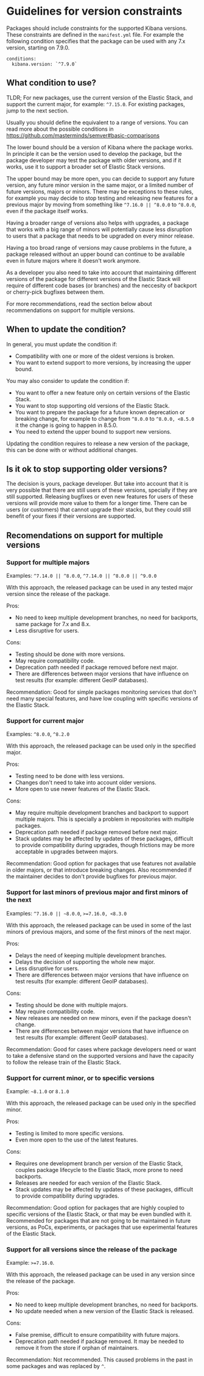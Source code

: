 # Guidelines for version constraints

Packages should include constraints for the supported Kibana versions. These
constraints are defined in the `manifest.yml` file. For example the following
condition specifies that the package can be used with any 7.x version, starting
on 7.9.0.
```
conditions:
  kibana.version: `^7.9.0`
```


## What condition to use?

TLDR; For new packages, use the current version of the Elastic Stack, and
support the current major, for example: `^7.15.0`. For existing packages, jump
to the next section.

Usually you should define the equivalent to a range of versions. You can read more
about the possible conditions in https://github.com/masterminds/semver#basic-comparisons

The lower bound should be a version of Kibana where the package works. In
principle it can be the version used to develop the package, but the package
developer may test the package with older versions, and if it works, use it to
support a broader set of Elastic Stack versions.

The upper bound may be more open, you can decide to support any future
version, any future minor version in the same major,
or a limited number of future versions, majors or minors. There may be
exceptions to these rules, for example you may decide to stop testing and
releasing new features for a previous major by moving from something like
`^7.16.0 || ^8.0.0` to `^8.0.0`, even if the package itself works.

Having a broader range of versions also helps with upgrades, a package that
works with a big range of minors will potentially cause less disruption to
users that a package that needs to be upgraded on every minor release.

Having a too broad range of versions may cause problems in the future, a package
released without an upper bound can continue to be available even in future
majors where it doesn't work anymore.

As a developer you also need to take into account that maintaining different
versions of the package for different versions of the Elastic Stack will require
of different code bases (or branches) and the neccesity of backport or
cherry-pick bugfixes between them.

For more recommendations, read the section below about recommendations on support for
multiple versions.


## When to update the condition?

In general, you must update the condition if:
* Compatibility with one or more of the oldest versions is broken.
* You want to extend support to more versions, by increasing the upper bound.

You may also consider to update the condition if:
* You want to offer a new feature only on certain versions of the Elastic Stack.
* You want to stop supporting old versions of the Elastic Stack.
* You want to prepare the package for a future known deprecation or breaking change, for example to change from `^8.0.0` to `^8.0.0, <8.5.0` it the change is going to happen in 8.5.0.
* You need to extend the upper bound to support new versions.

Updating the condition requires to release a new version of the package, this
can be done with or without additional changes.


## Is it ok to stop supporting older versions?

The decision is yours, package developer. But take into account that it is very
possible that there are still users of these versions, specially if they are
still supported. Releasing bugfixes or even new features for users of these
versions will provide more value to them for a longer time. There can be users
(or customers) that cannot upgrade their stacks, but they could still benefit of
your fixes if their versions are supported.


## Recomendations on support for multiple versions

### Support for multiple majors

Examples: `^7.14.0 || ^8.0.0`, `^7.14.0 || ^8.0.0 || ^9.0.0`

With this approach, the released package can be used in any tested major version
since the release of the package.

Pros:
* No need to keep multiple development branches, no need for backports, same
  package for 7.x and 8.x.
* Less disruptive for users.

Cons:
* Testing should be done with more versions.
* May require compatibility code.
* Deprecation path needed if package removed before next major.
* There are differences between major versions that have influence on test
  results (for example: different GeoIP databases).

Recommendation: Good for simple packages monitoring services that don't need
many special features, and have low coupling with specific versions of the
Elastic Stack.


### Support for current major

Examples: `^8.0.0`, `^8.2.0`

With this approach, the released package can be used only in the specified
major.

Pros:
* Testing need to be done with less versions.
* Changes don't need to take into account older versions.
* More open to use newer features of the Elastic Stack.

Cons:
* May require multiple development branches and backport to support multiple
  majors. This is specially a problem in repositories with multiple packages.
* Deprecation path needed if package removed before next major.
* Stack updates may be affected by updates of these packages, difficult to
  provide compatibility during upgrades, though frictions may be more acceptable
  in upgrades between majors.

Recommendation: Good option for packages that use features not available in older
majors, or that introduce breaking changes. Also recommended if the maintainer
decides to don't provide bugfixes for previous major.


### Support for last minors of previous major and first minors of the next

Examples: `^7.16.0 || ~8.0.0`, `>=7.16.0, <8.3.0`

With this approach, the released package can be used in some of the last minors
of previous majors, and some of the first minors of the next major.

Pros:
* Delays the need of keeping multiple development branches.
* Delays the decision of supporting the whole new major.
* Less disruptive for users.
* There are differences between major versions that have influence on test
  results (for example: different GeoIP databases).

Cons:
* Testing should be done with multiple majors.
* May require compatibility code.
* New releases are needed on new minors, even if the package doesn't change.
* There are differences between major versions that have influence on test
  results (for example: different GeoIP databases).

Recommendation: Good for cases where package developers need or want to take
a defensive stand on the supported versions and have the capacity to follow
the release train of the Elastic Stack.


### Support for current minor, or to specific versions

Example: `~8.1.0` or `8.1.0`

With this approach, the released package can be used only in the specified
minor.

Pros:
* Testing is limited to more specific versions.
* Even more open to the use of the latest features.

Cons:
* Requires one development branch per version of the Elastic Stack, couples
  package lifecycle to the Elastic Stack, more prone to need backports.
* Releases are needed for each version of the Elastic Stack.
* Stack updates may be affected by updates of these packages, difficult to
  provide compatibility during upgrades.

Recommendation: Good option for packages that are highly coupled to specific
versions of the Elastic Stack, or that may be even bundled with it. Recommended
for packages that are not going to be maintained in future versions, as PoCs,
experiments, or packages that use experimental features of the Elastic Stack.


### Support for all versions since the release of the package

Example: `>=7.16.0`.

With this approach, the released package can be used in any version since the
release of the package.

Pros:
* No need to keep multiple development branches, no need for backports.
* No update needed when a new version of the Elastic Stack is released.

Cons:
* False premise, difficult to ensure compatibility with future majors.
* Deprecation path needed if package removed. It may be needed to remove it from
  the store if orphan of maintainers.

Recommendation: Not recommended. This caused problems in the past in some
packages and was replaced by `^`.
